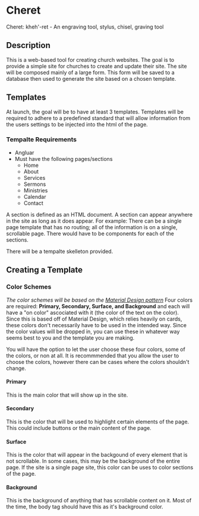 # Cheret
Cheret: kheh'-ret - An engraving tool, stylus, chisel, graving tool

## Description 
This is a web-based tool for creating church websites.  The goal is to provide a simple site for churches to create and update their site.
The site will be composed mainly of a large form.  This form will be saved to a database then used to generate the site based on a chosen template.

## Templates
At launch, the goal will be to have at least 3 templates.  Templates will be required to adhere to a predefined standard that will allow information from the users settings to be injected into the html of the page.

### Tempalte Requirements
- Angluar
- Must have the following pages/sections
  - Home
  - About
  - Services
  - Sermons
  - Ministries
  - Calendar
  - Contact

A section is defined as an HTML document.  A section can appear anywhere in the site as long as it does appear.
For example: There can be a single page template that has no routing; all of the information is on a single, scrollable page.  There would have to be components for each of the sections. 

There will be a tempalte skelleton provided.

## Creating a Template
### Color Schemes
*The color schemes will be based on the [Material Design pattern](https://material.io/design/color/the-color-system.html#color-theme-creation)*
Four colors are required: **Primary, Secondary, Surface, and Background** and each will have a "on color" ascociated with it (the color of the text on the color).  Since this is based off of Material Design, which relies heavily on cards, these colors don't necessarily have to be used in the intended way.  Since the color values will be dropped in, you can use these in whatever way seems best to you and the template you are making.

You will have the option to let the user choose these four colors, some of the colors, or non at all.  It is recommmended that you allow the user to choose the colors, however there can be cases where the colors shouldn't change.

#### Primary
This is the main color that will show up in the site.

#### Secondary
This is the color that will be used to highlight certain elements of the page.  This could include buttons or the main content of the page.

#### Surface
This is the color that will appear in the backgound of every element that is not scrollable.  In some cases, this may be the background of the entire page.
If the site is a single page site, this color can be uses to color sections of the page.

#### Background
This is the background of anything that has scrollable content on it.  Most of the time, the body tag should have this as it's background color.
